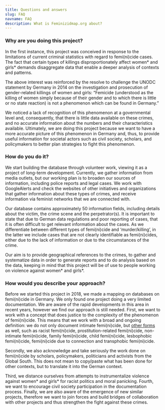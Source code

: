 ```yaml
---
title: Questions and answers
slug: FAQ
navname: FAQ
description: What is Feminizidmap.org about?
---
```


### Why are you doing this project?

In the first instance, this project was conceived in response to the limitations of current criminal statistics with regard to femi(ni)cide cases. The fact that certain types of killings disproportionately affect women* and girls* demands disaggregate data that enable a deeper analysis of contexts and patterns.

The above interest was reinforced by the resolve to challenge the UNODC statement by Germany in 2014 on the investigation and prosecution of gender-related killings of women and girls: “Femicide (understood as the killing of women simply because of their gender and to which there is little or no state reaction) is not a phenomenon which can be found in Germany.”

We noticed a lack of recognition of this phenomenon at a governmental level and, consequently, that there is little data available on these crimes, and no accurate information about the numbers and their characteristics available. Ultimately, we are doing this project because we want to have a more accurate picture of this phenomenon in Germany and, thus, to provide useful information for societal actors such as civil society, scholars, and policymakers to better plan strategies to fight this phenomenon.

### How do you do it?

We start building the database through volunteer work, viewing it as a project of long-term development. Currently, we gather information from media outlets, but our working plan is to broaden our sources of information, including police reports and legal cases. We work with GoogleAlerts and check the websites of other initiatives and organizations that gather information about these types of crimes, and receive information via feminist networks that we are connected with.

Our database contains approximately 50 information fields, including details about the victim, the crime scene and the perpetrator(s). It is important to state that due to German data regulations and poor reporting of cases, that it is often difficult to get relevant information about the cases. As we differentiate between different types of femi(ni)cide and ‘murder/killing’, in the latter we include cases that are not clearly identifiable as femi(ni)cides, either due to the lack of information or due to the circumstances of the crime.

Our aim is to provide geographical references to the crimes, to gather and systematize data in order to generate reports and to do analysis based on the data, keeping in mind that this project will be of use to people working on violence against women* and girls*.

### How would you describe your approach?

Before we started this project in 2018, we made a mapping on databases on femi(ni)cide in Germany. We only found one project doing a very limited documentation. We are aware of the rapid developments in this area in recent years, however we find our approach is still needed. First, we want to work with a concept that does justice to the complexity of the phenomenon of femi(ni)cide. This means that we work with a broad and ongoing definition: we do not only document intimate femi(ni)cide, but [other forms](https://feminicidio.net/types-of-feminicide-or-variants-of-extreme-patriarcal-violence/) as well, such as racist femi(ni)cide, prostitution-related femi(ni)cide, non-intimate femi(ni)cide, family femi(ni)cide, child femi(ni)cide, lesbophobic femi(ni)cide, femi(ni)cide due to connection and transphobic femi(ni)cide.

Secondly, we also acknowledge and take seriously the work done on femi(ni)cide by scholars, policymakers, politicians and activists from the Global South. This does not mean to copy/paste what has been done for other contexts, but to translate it into the German context.

Third, we distance ourselves from attempts to instrumentalize violence against women* and girls* for racist politics and moral panicking. Fourth, we want to encourage civil society participation in the documentation process. Finally, we are also aware of the emergence of new similar projects, therefore we want to join forces and build bridges of collaboration with other projects and thus strengthen the fight against these crimes.
